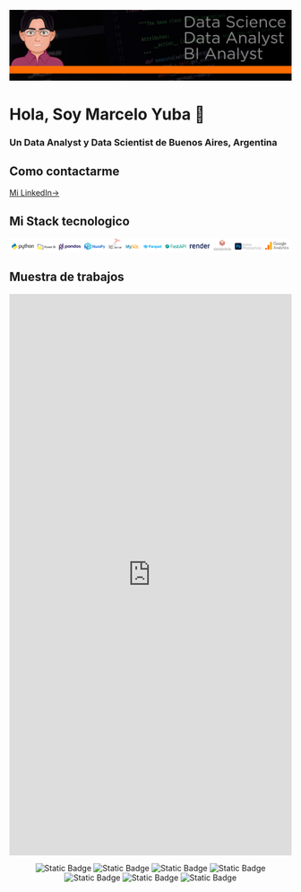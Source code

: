 <div align="center">

![Banner](scr/banner.png)
</div>

<h1> Hola, Soy Marcelo Yuba 👋 </h1>

### Un Data Analyst  y Data Scientist de Buenos Aires, Argentina

## Como contactarme

<div>
<a href="https://www.linkedin.com/in/marcelo-yuba-b9a39827b/" target="_blank">Mi LinkedIn-></a>
</div>

## Mi Stack tecnologico

<div align="center">

![Banner](scr/programas.png)
</div>

## Muestra de trabajos

<div style="display: flex; justify-content: center;">
       <iframe title="DatasetMockup" width="1240" height="1000" src="https://app.powerbi.com/view?r=eyJrIjoiZjRmOWFiOWUtZmE4Yy00MDcwLTllNjktNjE5NTcwZDY3OTJlIiwidCI6ImUyYjc5Nzc5LTBhODgtNDMzMS05YjQyLTM4NGNkNzFjODVkNyIsImMiOjR9&pageName=ReportSection10f0c58045468d53ab10" frameborder="0" allowFullScreen="true"></iframe></div>
        


<div align="center">

![Static Badge](https://img.shields.io/badge/PowerBI-gray?style=flat&logo=powerbi)
![Static Badge](https://img.shields.io/badge/Python-gray?style=flat&logo=python)
![Static Badge](https://img.shields.io/badge/-Pandas-gray?style=flat&logo=pandas)
![Static Badge](https://img.shields.io/badge/-Matplotlib-gray?style=flat&logo=matplotlib)
![Static Badge](https://img.shields.io/badge/-Seaborn-gray?style=flat&logo=seaborn)
![Static Badge](https://img.shields.io/badge/-Jupyter_Notebook-gray?style=flat&logo=jupyter)
![Static Badge](https://img.shields.io/badge/Visual_Studio_Code-gray?style=flat&logo=visual%20studio%20code&logoColor=white)
</div>
